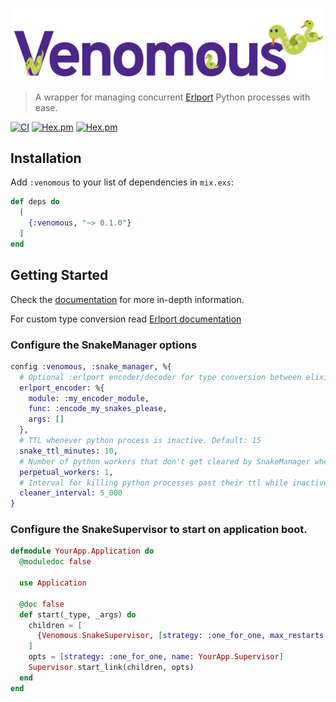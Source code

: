 ![Venomous](https://github.com/RustySnek/Venomous/blob/master/assets/venomous_logo.png)

> A wrapper for managing concurrent [Erlport](http://erlport.org/) Python processes with ease.

[![CI](https://github.com/rustysnek/venomous/actions/workflows/elixir.yml/badge.svg)](https://github.com/rustysnek/venomous/actions/workflows/elixir.yml)
[![Hex.pm](https://img.shields.io/hexpm/v/venomous)](https://hex.pm/packages/venomous)
[![Hex.pm](http://img.shields.io/hexpm/dt/venomous.svg)](https://hex.pm/packages/venomous)
## Installation
Add `:venomous` to your list of dependencies in `mix.exs`:
```elixir
def deps do
  [
    {:venomous, "~> 0.1.0"}
  ]
end
```
## Getting Started  
  Check the [documentation](https://hexdocs.pm/venomous) for more in-depth information.
  
  For custom type conversion read [Erlport documentation](http://erlport.org/docs/python.html#custom-data-types)
  ### Configure the SnakeManager options
  ```elixir
  config :venomous, :snake_manager, %{
    # Optional :erlport encoder/decoder for type conversion between elixir/python applied to all workers.
    erlport_encoder: %{
      module: :my_encoder_module,
      func: :encode_my_snakes_please,
      args: []
    },
    # TTL whenever python process is inactive. Default: 15
    snake_ttl_minutes: 10,
    # Number of python workers that don't get cleared by SnakeManager when their TTL while inactive ends. Default: 10
    perpetual_workers: 1,
    # Interval for killing python processes past their ttl while inactive. Default: 60_000ms (1 min)
    cleaner_interval: 5_000
  }
  ```
  ### Configure the SnakeSupervisor to start on application boot.
  ```elixir
  defmodule YourApp.Application do
    @moduledoc false

    use Application

    @doc false
    def start(_type, _args) do
      children = [
        {Venomous.SnakeSupervisor, [strategy: :one_for_one, max_restarts: 0, max_children: 50]}
      ]
      opts = [strategy: :one_for_one, name: YourApp.Supervisor]
      Supervisor.start_link(children, opts)
    end
  end
  ```
